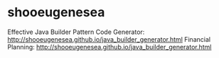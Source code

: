 shooeugenesea 
===============

Effective Java Builder Pattern Code Generator: http://shooeugenesea.github.io/java_builder_generator.html
Financial Planning: http://shooeugenesea.github.io/java_builder_generator.html